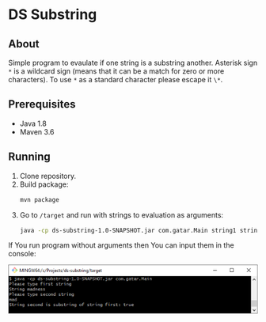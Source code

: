 # DS Substring

## About

Simple program to evaulate if one string is a substring another. Asterisk sign `*` is a wildcard sign (means that it can
 be a match for zero or more characters). To use `*` as a standard character please escape it `\*`.

## Prerequisites

* Java 1.8
* Maven 3.6

## Running

1. Clone repository.
2. Build package: 
    ```bash
    mvn package
    ```
3. Go to `/target` and run with strings to evaluation as arguments:
    ```bash
    java -cp ds-substring-1.0-SNAPSHOT.jar com.gatar.Main string1 string2
    ```
If You run program without arguments then You can input them in the console:

![Console](img/console.png)